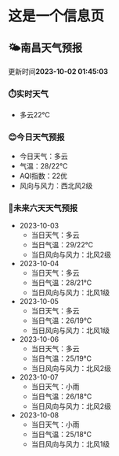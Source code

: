 # 这是一个信息页 
## 🌤️**南昌**天气预报
更新时间**2023-10-02 01:45:03**
### ⏱️实时天气
- 多云22℃
### 😊今日天气预报
- 今日天气：多云
- 气温：28/22℃
- AQI指数：22优
- 风向与风力：西北风2级
### 🤩未来六天天气预报
- 2023-10-03
  - 当日天气：多云
  - 当日气温：29/22℃
  - 当日风向与风力：北风2级
- 2023-10-04
  - 当日天气：多云
  - 当日气温：28/21℃
  - 当日风向与风力：北风1级
- 2023-10-05
  - 当日天气：多云
  - 当日气温：26/19℃
  - 当日风向与风力：北风1级
- 2023-10-06
  - 当日天气：多云
  - 当日气温：25/19℃
  - 当日风向与风力：北风2级
- 2023-10-07
  - 当日天气：小雨
  - 当日气温：26/18℃
  - 当日风向与风力：北风2级
- 2023-10-08
  - 当日天气：小雨
  - 当日气温：25/18℃
  - 当日风向与风力：北风1级

